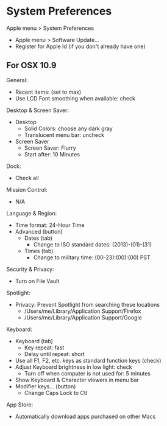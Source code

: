 # System Preferences


Apple menu > System Preferences

  * Apple menu > Software Update...
  * Register for Apple Id (if you don't already have one)


## For OSX 10.9

General:
  * Recent items: (set to max)
  * Use LCD Font smoothing when available: check

Desktop & Screen Saver:
  * Desktop
    * Solid Colors: choose any dark gray
    * Translucent menu bar: uncheck
  * Screen Saver
    * Screen Saver: Flurry
    * Start after: 10 Minutes

Dock:
  * Check all

Mission Control:
  * N/A
  
Language & Region:
  * Time format: 24-Hour Time
  * Advanced (button)
    * Dates (tab)
      * Change to ISO standard dates: (2013)-(01)-(31)
    * Times (tab)
      * Change to military time: (00-23):(00):(00) PST

Security & Privacy:
  * Turn on File Vault
  
Spotlight:
  * Privacy: Prevent Spotlight from searching these locations
    * /Users/me/Library/Application Support/Firefox
    * /Users/me/Library/Application Support/Google

Keyboard:
  * Keyboard (tab)
    * Key repeat: fast
    * Delay until repeat: short
  * Use all F1, F2, etc. keys as standard function keys (check)
  * Adjust Keyboard brightness in low light: check
    * Turn off when computer is not used for: 5 minutes 
  * Show Keyboard & Character viewers in menu bar 
  * Modifier keys... (button)
    * Change Caps Lock to Ctl

App Store:
  * Automatically download apps purchased on other Macs

